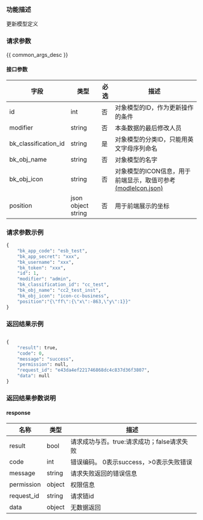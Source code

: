 ### 功能描述

更新模型定义

### 请求参数

{{ common_args_desc }}

#### 接口参数

| 字段                |  类型              | 必选   |  描述                                   |
|---------------------|--------------------|--------|-----------------------------------------|
| id                  | int                | 否     | 对象模型的ID，作为更新操作的条件    |
| modifier            | string             | 否     | 本条数据的最后修改人员    |
| bk_classification_id| string             | 是     | 对象模型的分类ID，只能用英文字母序列命名|
| bk_obj_name         | string             | 否     | 对象模型的名字                          |
| bk_obj_icon         | string             | 否     | 对象模型的ICON信息，用于前端显示，取值可参考[(modleIcon.json)](/static/esb/api_docs/res/cc/modleIcon.json)|
| position            | json object string | 否     | 用于前端展示的坐标                      |



### 请求参数示例

```python
{
    "bk_app_code": "esb_test",
    "bk_app_secret": "xxx",
    "bk_username": "xxx",
    "bk_token": "xxx",
    "id": 1,
    "modifier": "admin",
    "bk_classification_id": "cc_test",
    "bk_obj_name": "cc2_test_inst",
    "bk_obj_icon": "icon-cc-business",
    "position":"{\"ff\":{\"x\":-863,\"y\":1}}"
}
```

### 返回结果示例

```python

{
    "result": true,
    "code": 0,
    "message": "success",
    "permission": null,
    "request_id": "e43da4ef221746868dc4c837d36f3807",
    "data": null
}
```

### 返回结果参数说明

#### response

| 名称  | 类型  | 描述 |
|---|---|---|
| result | bool | 请求成功与否。true:请求成功；false请求失败 |
| code | int | 错误编码。 0表示success，>0表示失败错误 |
| message | string | 请求失败返回的错误信息 |
| permission    | object | 权限信息    |
| request_id    | string | 请求链id    |
| data | object | 无数据返回 |
